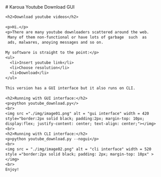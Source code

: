 <!DOCTYPE html>
<html lang = "en">
  <head></head>
  <body>
	# Karoua Youtube Download GUI

	<h2>Download youtube videos</h2>

	<p>Hi.</p>
	<p>There are many youtube downloaders scattered around the web.
	 Many of them non-functional or have lots of garbage  such  as 
	 ads, malwares, anoying messages and so on.

	My software is straight to the point:</p>
	<ul>
	  <li>Insert youtube link</li>
	  <li>Choose resolution</li>
	  <li>Download</li>
	</ul>      

	This version has a GUI interface but it also runs on CLI.

	<h2>Running with GUI interface:</h2>
	<p>python youtube_download.py</>
	<br>
	<img src ="./img/image01.png" alt = "gui interface" width = 420 
	style="border:2px solid black; padding:2px; margin-top: 10px; display:flex; justify-content: center; text-align: center;"></img>
	<br>
	<h2>Running with CLI interface:</h2>
	<p>python youtube_download.py --nogui</p>
	<br>
	<img src = "./img/image02.png" alt = "cli interface" width = 520
	style ="border:2px solid black; padding: 2px; margin-top: 10px"	></img>
	<br>
	Enjoy!
  </body>

</html>